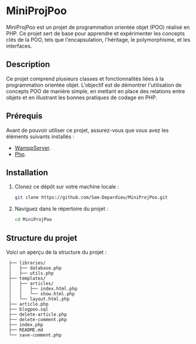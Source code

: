 # MiniProjPoo

MiniProjPoo est un projet de programmation orientée objet (POO) réalisé en PHP. Ce projet sert de base pour apprendre et expérimenter les concepts clés de la POO, tels que l'encapsulation, l'héritage, le polymorphisme, et les interfaces.

## Description

Ce projet comprend plusieurs classes et fonctionnalités liées à la programmation orientée objet. L'objectif est de démontrer l'utilisation de concepts POO de manière simple, en mettant en place des relations entre objets et en illustrant les bonnes pratiques de codage en PHP.

## Prérequis

Avant de pouvoir utiliser ce projet, assurez-vous que vous avez les éléments suivants installés :

- [WamppServer](https://sourceforge.net/projects/wampserver/files/WampServer%203/WampServer%203.0.0/wampserver3.3.7_x64.exe/download).
- [Php](https://www.php.net/downloads.php).

## Installation

1. Clonez ce dépôt sur votre machine locale :
   
   ```bash
   git clone https://github.com/Sam-Depardieu/MiniProjPoo.git
   ```

2. Naviguez dans le répertoire du projet :

   ```bash
   cd MiniProjPoo
   ```
   
## Structure du projet
Voici un aperçu de la structure du projet :

   ```MiniProjPoo/
    ├── libraries/
    │   ├── database.php
    │   ├── utils.php
    ├── templates/
    │   ├── articles/
    │   │   ├── index.html.php
    │   │   └── show.html.php
    │   └── layout.html.php
    ├── article.php
    ├── blogpoo.sql
    ├── delete-article.php
    ├── delete-comment.php
    ├── index.php
    ├── README.md
    └── save-comment.php 
    
